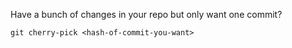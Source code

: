Have a bunch of changes in your repo but only want one commit?

`git cherry-pick <hash-of-commit-you-want>`